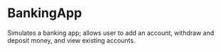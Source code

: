 # BankingApp
Simulates a banking app; allows user to add an account, withdraw and deposit money, and view existing accounts.
